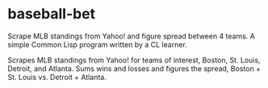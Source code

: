 baseball-bet
============

Scrape MLB standings from Yahoo! and figure spread between 4 teams.
A simple Common Lisp program written by a CL learner.

Scrapes MLB standings from Yahoo! for teams of interest, Boston,
St. Louis, Detroit, and Atlanta.  Sums wins and losses and figures the
spread, Boston + St. Louis vs. Detroit + Atlanta.
